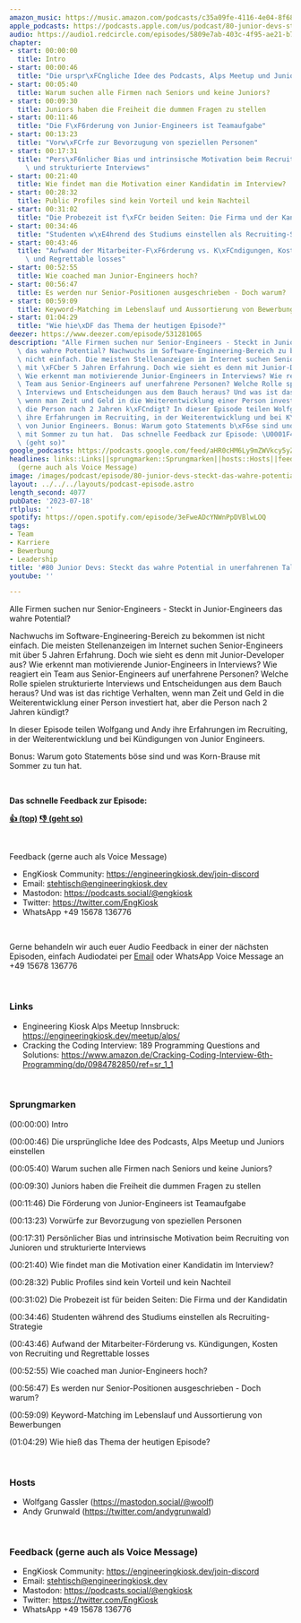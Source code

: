 ```yaml
---
amazon_music: https://music.amazon.com/podcasts/c35a09fe-4116-4e04-8f68-77d61b112e46/episodes/79f0c2a2-ed07-4b0b-bf64-c662c83a7879/engineering-kiosk-80-junior-devs-steckt-das-wahre-potential-in-unerfahrenen-talenten
apple_podcasts: https://podcasts.apple.com/us/podcast/80-junior-devs-steckt-das-wahre-potential-in-unerfahrenen/id1603082924?i=1000621483681&uo=4
audio: https://audio1.redcircle.com/episodes/5809e7ab-403c-4f95-ae21-b7b0b1f2128a/stream.mp3
chapter:
- start: 00:00:00
  title: Intro
- start: 00:00:46
  title: "Die urspr\xFCngliche Idee des Podcasts, Alps Meetup und Juniors einstellen"
- start: 00:05:40
  title: Warum suchen alle Firmen nach Seniors und keine Juniors?
- start: 00:09:30
  title: Juniors haben die Freiheit die dummen Fragen zu stellen
- start: 00:11:46
  title: "Die F\xF6rderung von Junior-Engineers ist Teamaufgabe"
- start: 00:13:23
  title: "Vorw\xFCrfe zur Bevorzugung von speziellen Personen"
- start: 00:17:31
  title: "Pers\xF6nlicher Bias und intrinsische Motivation beim Recruiting von Junioren\
    \ und strukturierte Interviews"
- start: 00:21:40
  title: Wie findet man die Motivation einer Kandidatin im Interview?
- start: 00:28:32
  title: Public Profiles sind kein Vorteil und kein Nachteil
- start: 00:31:02
  title: "Die Probezeit ist f\xFCr beiden Seiten: Die Firma und der Kandidatin"
- start: 00:34:46
  title: "Studenten w\xE4hrend des Studiums einstellen als Recruiting-Strategie"
- start: 00:43:46
  title: "Aufwand der Mitarbeiter-F\xF6rderung vs. K\xFCndigungen, Kosten von Recruiting\
    \ und Regrettable losses"
- start: 00:52:55
  title: Wie coached man Junior-Engineers hoch?
- start: 00:56:47
  title: Es werden nur Senior-Positionen ausgeschrieben - Doch warum?
- start: 00:59:09
  title: Keyword-Matching im Lebenslauf und Aussortierung von Bewerbungen
- start: 01:04:29
  title: "Wie hie\xDF das Thema der heutigen Episode?"
deezer: https://www.deezer.com/episode/531281065
description: "Alle Firmen suchen nur Senior-Engineers - Steckt in Junior-Engineers\
  \ das wahre Potential? Nachwuchs im Software-Engineering-Bereich zu bekommen ist\
  \ nicht einfach. Die meisten Stellenanzeigen im Internet suchen Senior-Engineers\
  \ mit \xFCber 5 Jahren Erfahrung. Doch wie sieht es denn mit Junior-Developer aus?\
  \ Wie erkennt man motivierende Junior-Engineers in Interviews? Wie reagiert ein\
  \ Team aus Senior-Engineers auf unerfahrene Personen? Welche Rolle spielen strukturierte\
  \ Interviews und Entscheidungen aus dem Bauch heraus? Und was ist das richtige Verhalten,\
  \ wenn man Zeit und Geld in die Weiterentwicklung einer Person investiert hat, aber\
  \ die Person nach 2 Jahren k\xFCndigt? In dieser Episode teilen Wolfgang und Andy\
  \ ihre Erfahrungen im Recruiting, in der Weiterentwicklung und bei K\xFCndigungen\
  \ von Junior Engineers. Bonus: Warum goto Statements b\xF6se sind und was Korn-Brause\
  \ mit Sommer zu tun hat.  Das schnelle Feedback zur Episode: \U0001F44D (top)  \U0001F44E\
  \ (geht so)"
google_podcasts: https://podcasts.google.com/feed/aHR0cHM6Ly9mZWVkcy5yZWRjaXJjbGUuY29tLzBlY2ZkZmQ3LWZkYTEtNGMzZC05NTE1LTQ3NjcyN2Y5ZGY1ZQ/episode/YTliZjkxZWMtM2NkMi00MWNkLTk1ZTEtYTBjNjQ1ZDQxZTdh?sa=X&ved=2ahUKEwik8IO53peAAxUOoWoFHQicC9IQkfYCegQIARAF
headlines: links::Links||sprungmarken::Sprungmarken||hosts::Hosts||feedback-gerne-auch-als-voice-message::Feedback
  (gerne auch als Voice Message)
image: /images/podcast/episode/80-junior-devs-steckt-das-wahre-potential-in-unerfahrenen-talenten.jpg
layout: ../../../layouts/podcast-episode.astro
length_second: 4077
pubDate: '2023-07-18'
rtlplus: ''
spotify: https://open.spotify.com/episode/3eFweADcYNWnPpDVBlwLOQ
tags:
- Team
- Karriere
- Bewerbung
- Leadership
title: '#80 Junior Devs: Steckt das wahre Potential in unerfahrenen Talenten?'
youtube: ''

---
```

<p>Alle Firmen suchen nur Senior-Engineers - Steckt in Junior-Engineers das wahre Potential?</p><p>Nachwuchs im Software-Engineering-Bereich zu bekommen ist nicht einfach. Die meisten Stellenanzeigen im Internet suchen Senior-Engineers mit über 5 Jahren Erfahrung. Doch wie sieht es denn mit Junior-Developer aus? Wie erkennt man motivierende Junior-Engineers in Interviews? Wie reagiert ein Team aus Senior-Engineers auf unerfahrene Personen? Welche Rolle spielen strukturierte Interviews und Entscheidungen aus dem Bauch heraus? Und was ist das richtige Verhalten, wenn man Zeit und Geld in die Weiterentwicklung einer Person investiert hat, aber die Person nach 2 Jahren kündigt?</p><p>In dieser Episode teilen Wolfgang und Andy ihre Erfahrungen im Recruiting, in der Weiterentwicklung und bei Kündigungen von Junior Engineers.</p><p>Bonus: Warum goto Statements böse sind und was Korn-Brause mit Sommer zu tun hat.</p><p><br></p><p><strong>Das schnelle Feedback zur Episode:</strong></p><p><a href="https://api.openpodcast.dev/feedback/80/upvote" rel="nofollow"><strong>👍 (top)</strong></a><strong>  </strong><a href="https://api.openpodcast.dev/feedback/80/downvote" rel="nofollow"><strong>👎 (geht so)</strong></a></p><p><br></p><p>Feedback (gerne auch als Voice Message)</p><ul><li>EngKiosk Community: <a href="https://engineeringkiosk.dev/join-discord">https://engineeringkiosk.dev/join-discord</a> </li><li>Email: <a href="mailto:stehtisch@engineeringkiosk.dev" rel="nofollow">stehtisch@engineeringkiosk.dev</a></li><li>Mastodon: <a href="https://podcasts.social/@engkiosk" rel="nofollow">https://podcasts.social/@engkiosk</a></li><li>Twitter: <a href="https://twitter.com/EngKiosk" rel="nofollow">https://twitter.com/EngKiosk</a></li><li>WhatsApp +49 15678 136776</li></ul><p><br></p><p>Gerne behandeln wir auch euer Audio Feedback in einer der nächsten Episoden, einfach Audiodatei per <a href="https://engineeringkiosk.dev/kontakt/">Email</a> oder WhatsApp Voice Message an +49 15678 136776</p><p><br></p><h3 id="links">Links</h3><ul><li>Engineering Kiosk Alps Meetup Innsbruck: <a href="https://engineeringkiosk.dev/meetup/alps/">https://engineeringkiosk.dev/meetup/alps/</a></li><li>Cracking the Coding Interview: 189 Programming Questions and Solutions: <a href="https://www.amazon.de/Cracking-Coding-Interview-6th-Programming/dp/0984782850/ref=sr_1_1" rel="nofollow">https://www.amazon.de/Cracking-Coding-Interview-6th-Programming/dp/0984782850/ref=sr_1_1</a></li></ul><p><br></p><h3 id="sprungmarken">Sprungmarken</h3><p>(00:00:00) Intro</p><p>(00:00:46) Die ursprüngliche Idee des Podcasts, Alps Meetup und Juniors einstellen</p><p>(00:05:40) Warum suchen alle Firmen nach Seniors und keine Juniors?</p><p>(00:09:30) Juniors haben die Freiheit die dummen Fragen zu stellen</p><p>(00:11:46) Die Förderung von Junior-Engineers ist Teamaufgabe</p><p>(00:13:23) Vorwürfe zur Bevorzugung von speziellen Personen</p><p>(00:17:31) Persönlicher Bias und intrinsische Motivation beim Recruiting von Junioren und strukturierte Interviews</p><p>(00:21:40) Wie findet man die Motivation einer Kandidatin im Interview?</p><p>(00:28:32) Public Profiles sind kein Vorteil und kein Nachteil</p><p>(00:31:02) Die Probezeit ist für beiden Seiten: Die Firma und der Kandidatin</p><p>(00:34:46) Studenten während des Studiums einstellen als Recruiting-Strategie</p><p>(00:43:46) Aufwand der Mitarbeiter-Förderung vs. Kündigungen, Kosten von Recruiting und Regrettable losses</p><p>(00:52:55) Wie coached man Junior-Engineers hoch?</p><p>(00:56:47) Es werden nur Senior-Positionen ausgeschrieben - Doch warum?</p><p>(00:59:09) Keyword-Matching im Lebenslauf und Aussortierung von Bewerbungen</p><p>(01:04:29) Wie hieß das Thema der heutigen Episode?</p><p><br></p><h3 id="hosts">Hosts</h3><ul><li>Wolfgang Gassler (<a href="https://mastodon.social/@woolf" rel="nofollow">https://mastodon.social/@woolf</a>)</li><li>Andy Grunwald (<a href="https://twitter.com/andygrunwald" rel="nofollow">https://twitter.com/andygrunwald</a>)</li></ul><p><br></p><h3 id="feedback-gerne-auch-als-voice-message">Feedback (gerne auch als Voice Message)</h3><ul><li>EngKiosk Community: <a href="https://engineeringkiosk.dev/join-discord">https://engineeringkiosk.dev/join-discord</a> </li><li>Email: <a href="mailto:stehtisch@engineeringkiosk.dev" rel="nofollow">stehtisch@engineeringkiosk.dev</a></li><li>Mastodon: <a href="https://podcasts.social/@engkiosk" rel="nofollow">https://podcasts.social/@engkiosk</a></li><li>Twitter: <a href="https://twitter.com/EngKiosk" rel="nofollow">https://twitter.com/EngKiosk</a></li><li>WhatsApp +49 15678 136776</li></ul>